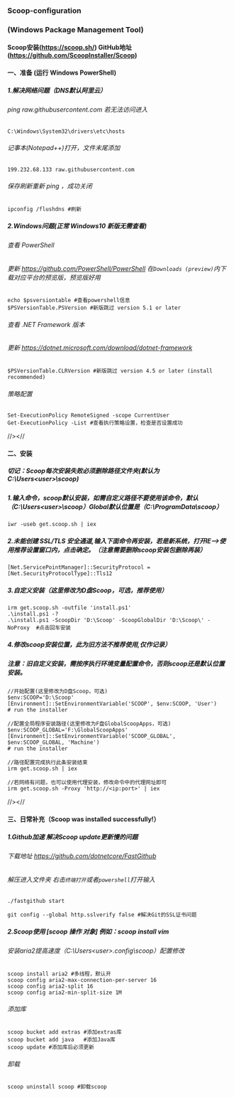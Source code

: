### Scoop-configuration 
### (Windows Package Management Tool)

#### Scoop安装(https://scoop.sh/) GitHub地址(https://github.com/ScoopInstaller/Scoop)
#### 一、准备 (运行 Windows PowerShell)
##### 1.解决网络问题（DNS默认阿里云）
###### ping raw.githubusercontent.com 若无法访问进入

    C:\Windows\System32\drivers\etc\hosts

###### 记事本(Notepad++)打开，文件末尾添加

    199.232.68.133 raw.githubusercontent.com

###### 保存刷新重新 ping ，成功关闭

    ipconfig /flushdns #刷新

##### 2.Windows问题(正常 Windows10 新版无需查看)
###### 查看 PowerShell
###### 更新 https://github.com/PowerShell/PowerShell 在`Downloads (preview)`内下载对应平台的预览版，预览版好用

    echo $psversiontable #查看powershell信息
    $PSVersionTable.PSVersion #新版跳过 version 5.1 or later

###### 查看 .NET Framework 版本
###### 更新 https://dotnet.microsoft.com/download/dotnet-framework

    $PSVersionTable.CLRVersion #新版跳过 version 4.5 or later (install recommended)

###### 策略配置

    Set-ExecutionPolicy RemoteSigned -scope CurrentUser
    Get-ExecutionPolicy -List #查看执行策略设置，检查是否设置成功

//><//
#### 二、安装
##### 切记：Scoop每次安装失败必须删除路径文件夹(默认为 C:\Users\<user>\scoop)
##### 1.输入命令，scoop默认安装，如需自定义路径不要使用该命令，默认（C:\Users\<user>\scoop）Global默认位置是（C:\ProgramData\scoop）

    iwr -useb get.scoop.sh | iex

##### 2.未能创建 SSL/TLS 安全通道,输入下面命令再安装，若是新系统，打开IE-->使用推荐设置窗口内，点击确定。（注意需要删除scoop安装包删除再装）

    [Net.ServicePointManager]::SecurityProtocol = [Net.SecurityProtocolType]::Tls12

##### 3.自定义安装（这里修改为D盘Scoop，可选，推荐使用）

    irm get.scoop.sh -outfile 'install.ps1'
    .\install.ps1 -?
    .\install.ps1 -ScoopDir 'D:\Scoop' -ScoopGlobalDir 'D:\Scoop\' -NoProxy  #点击回车安装

##### 4.修改scoop安装位置，此为旧方法不推荐使用,仅作记录）
##### 注意：旧自定义安装，需按序执行环境变量配置命令，否则scoop还是默认位置安装。

    //开始配置(这里修改为D盘Scoop，可选)
    $env:SCOOP='D:\Scoop'
    [Environment]::SetEnvironmentVariable('SCOOP', $env:SCOOP, 'User')
    # run the installer

    //配置全局程序安装路径(这里修改为F盘GlobalScoopApps，可选)
    $env:SCOOP_GLOBAL='F:\GlobalScoopApps'
    [Environment]::SetEnvironmentVariable('SCOOP_GLOBAL', $env:SCOOP_GLOBAL, 'Machine')
    # run the installer

    //路径配置完成执行此条安装结束
    irm get.scoop.sh | iex

    //若网络有问题，也可以使用代理安装，修改命令中的代理网址即可
    irm get.scoop.sh -Proxy 'http://<ip:port>' | iex  

//><//
#### 三、日常补充（Scoop was installed successfully!）
##### 1.Github加速 解决Scoop update更新慢的问题
###### 下载地址 https://github.com/dotnetcore/FastGithub
###### 解压进入文件夹 右击`终端打开`或者`powershell`打开输入

    ./fastgithub start

    git config --global http.sslverify false #解决Git的SSL证书问题

##### 2.Scoop使用 [scoop 操作 对象] 例如：scoop install vim
###### 安装aria2提高速度（C:\Users\<user>\.config\scoop）配置修改

    scoop install aria2 #多线程，默认开
    scoop config aria2-max-connection-per-server 16
    scoop config aria2-split 16
    scoop config aria2-min-split-size 1M

###### 添加库

    scoop bucket add extras #添加extras库
    scoop bucket add java   #添加Java库
    scoop update #添加库后必须更新

###### 卸载

    scoop uninstall scoop #卸载scoop

